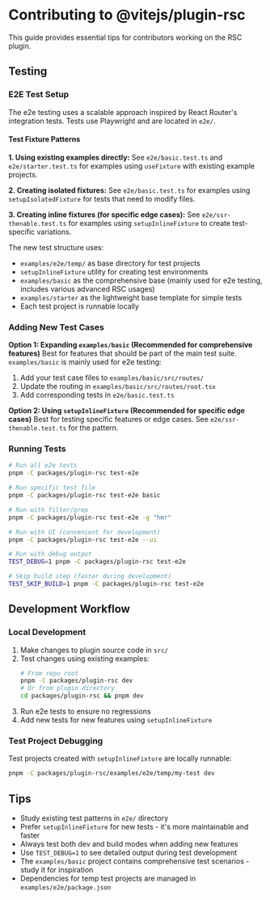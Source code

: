 # Contributing to @vitejs/plugin-rsc

This guide provides essential tips for contributors working on the RSC plugin.

## Testing

### E2E Test Setup

The e2e testing uses a scalable approach inspired by React Router's integration tests. Tests use Playwright and are located in `e2e/`.

#### Test Fixture Patterns

**1. Using existing examples directly:** See `e2e/basic.test.ts` and `e2e/starter.test.ts` for examples using `useFixture` with existing example projects.

**2. Creating isolated fixtures:** See `e2e/basic.test.ts` for examples using `setupIsolatedFixture` for tests that need to modify files.

**3. Creating inline fixtures (for specific edge cases):** See `e2e/ssr-thenable.test.ts` for examples using `setupInlineFixture` to create test-specific variations.

The new test structure uses:

- `examples/e2e/temp/` as base directory for test projects
- `setupInlineFixture` utility for creating test environments
- `examples/basic` as the comprehensive base (mainly used for e2e testing, includes various advanced RSC usages)
- `examples/starter` as the lightweight base template for simple tests
- Each test project is runnable locally

### Adding New Test Cases

**Option 1: Expanding `examples/basic` (Recommended for comprehensive features)**
Best for features that should be part of the main test suite. `examples/basic` is mainly used for e2e testing:

1. Add your test case files to `examples/basic/src/routes/`
2. Update the routing in `examples/basic/src/routes/root.tsx`
3. Add corresponding tests in `e2e/basic.test.ts`

**Option 2: Using `setupInlineFixture` (Recommended for specific edge cases)**
Best for testing specific features or edge cases. See `e2e/ssr-thenable.test.ts` for the pattern.

### Running Tests

```bash
# Run all e2e tests
pnpm -C packages/plugin-rsc test-e2e

# Run specific test file
pnpm -C packages/plugin-rsc test-e2e basic

# Run with filter/grep
pnpm -C packages/plugin-rsc test-e2e -g "hmr"

# Run with UI (convenient for development)
pnpm -C packages/plugin-rsc test-e2e --ui

# Run with debug output
TEST_DEBUG=1 pnpm -C packages/plugin-rsc test-e2e

# Skip build step (faster during development)
TEST_SKIP_BUILD=1 pnpm -C packages/plugin-rsc test-e2e
```

## Development Workflow

### Local Development

1. Make changes to plugin source code in `src/`
2. Test changes using existing examples:
   ```bash
   # From repo root
   pnpm -C packages/plugin-rsc dev
   # Or from plugin directory
   cd packages/plugin-rsc && pnpm dev
   ```
3. Run e2e tests to ensure no regressions
4. Add new tests for new features using `setupInlineFixture`

### Test Project Debugging

Test projects created with `setupInlineFixture` are locally runnable:

```bash
pnpm -C packages/plugin-rsc/examples/e2e/temp/my-test dev
```

## Tips

- Study existing test patterns in `e2e/` directory
- Prefer `setupInlineFixture` for new tests - it's more maintainable and faster
- Always test both dev and build modes when adding new features
- Use `TEST_DEBUG=1` to see detailed output during test development
- The `examples/basic` project contains comprehensive test scenarios - study it for inspiration
- Dependencies for temp test projects are managed in `examples/e2e/package.json`

